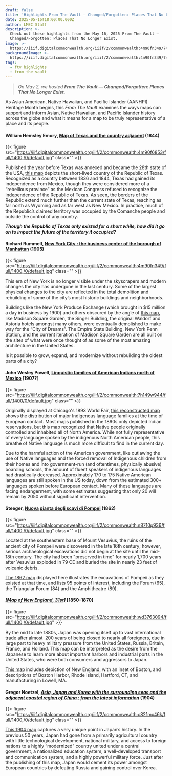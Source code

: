 ```yaml
---
draft: false
title: 'Highlights From The Vault — Changed/Forgotten: Places That No Longer Exist'
date: 2025-05-16T18:00:00.000Z
author: LMEC Staff
description: >-
  Check out these highlights from the May 16, 2025 From The Vault —
  Changed/Forgotten: Places That No Longer Exist.
image: >-
  https://iiif.digitalcommonwealth.org/iiif/2/commonwealth:4m90fn349/743,3978,8563,3219/1800,/0/default.jpg
backgroundImage: >-
  https://iiif.digitalcommonwealth.org/iiif/2/commonwealth:4m90fn349/743,3978,8563,3219/1800,/0/default.jpg
tags:
  - ftv highlights
  - from the vault
---
```


> *On May 2, we hosted **From The Vault — Changed/Forgotten: Places That No Longer Exist.***

As Asian American, Native Hawaiian, and Pacific Islander (AANHPI) Heritage Month begins, this *From The Vault* examines the ways maps can support and inform Asian, Native Hawaiian, and Pacific Islander history across the globe and what it means for a map to be truly representative of a place and its people.

#### William Hemsley Emory, [Map of Texas and the country adjacent](https://collections.leventhalmap.org/search/commonwealth:4m90f684t) (1844)

{{< figure src="https://iiif.digitalcommonwealth.org/iiif/2/commonwealth:4m90f6853/full/1400,/0/default.jpg" class="" >}}

Published the year before Texas was annexed and became the 28th state of the USA, [this map](https://collections.leventhalmap.org/search/commonwealth:4m90f684t) depicts the short-lived country of the Republic of Texas. Recognized as a country between 1836 and 1844, Texas had gained its independence from Mexico, though they were considered more of a “rebellious province” as the Mexican Congress refused to recognize the independence of the Republic of Texas. As seen, the borders of the Republic extend much further than the current state of Texas, reaching as far north as Wyoming and as far west as New Mexico. In practice, much of the Republic’s claimed territory was occupied by the Comanche people and outside the control of any country.

***Though the Republic of Texas only existed for a short while, how did it go on to impact the future of the territory it occupied?***

#### Richard Rummell, [New York City : the business center of the borough of Manhattan](https://collections.leventhalmap.org/search/commonwealth:4m90fn331) (1905)

{{< figure src="https://iiif.digitalcommonwealth.org/iiif/2/commonwealth:4m90fn349/full/1400,/0/default.jpg" class="" >}}

This era of New York is no longer visible under the skyscrapers and modern changes the city has undergone in the last century. Some of the largest physical changes to the city are reflected in the total demolition and rebuilding of some of the city’s most historic buildings and neighborhoods.

Buildings like the New York Produce Exchange (which brought in $15 million a day in business by 1900) and others obscured by the angle of [this map](https://collections.leventhalmap.org/search/commonwealth:4m90fn331), like Madison Square Garden, the Singer Building, the original Waldorf and Astoria hotels amongst many others, were eventually demolished to make way for the “City of Dreams”. The Empire State Building, New York Penn Station, and the current iteration of Madison Square Garden are all built on the sites of what were once thought of as some of the most amazing architecture in the United States.

Is it possible to grow, expand, and modernize without rebuilding the oldest parts of a city?

#### John Wesley Powell, [Linguistic families of American Indians north of Mexico](https://collections.leventhalmap.org/search/commonwealth:7h149w93v) \[1907?]

{{< figure src="https://iiif.digitalcommonwealth.org/iiif/2/commonwealth:7h149w944/full/,1400/0/default.jpg" class="" >}}

Originally displayed at Chicago's 1893 World Fair, [this reconstructed map](https://collections.leventhalmap.org/search/commonwealth:7h149w93v) shows the distribution of major Indigenous language families at the time of European contact. Most maps published in the 1890s only depicted Indian reservations, but this map recognized that Native people originally controlled and inhabited all of North America. While not fully representative of every language spoken by the indigenous North American people, this breathe of Native language is much more difficult to find in the current day.

Due to the harmful action of the American government, like outlawing the use of Native languages and the forced removal of Indigenous children from their homes and into government-run (and oftentimes, physically abusive) boarding schools, the amount of fluent speakers of indigenous languages had drastically decreased. Approximately 170 to 175 Native American languages are still spoken in the US today, down from the estimated 300+ languages spoken before European contact. Many of these languages are facing endangerment, with some estimates suggesting that only 20 will remain by 2050 without significant intervention.

#### Steeger, [Nuova pianta degli scavi di Pompei](https://collections.leventhalmap.org/search/commonwealth:n8710p92x) (1862)

{{< figure src="https://iiif.digitalcommonwealth.org/iiif/2/commonwealth:n8710p936/full/1400,/0/default.jpg" class="" >}}

Located at the southeastern base of Mount Vesuvius, the ruins of the ancient city of Pompeii were discovered in the late 16th century; however, serious archaeological excavations did not begin at the site until the mid-18th century. The city had been "preserved in time" for nearly 1,700 years after Vesuvius exploded in 79 CE and buried the site in nearly 23 feet of volcanic debris. 

[The 1862 map](https://collections.leventhalmap.org/search/commonwealth:n8710p92x) displayed here illustrates the excavations of Pompeii as they existed at that time, and lists 95 points of interest, including the Forum (65), the Triangular Forum (84) and the Amphitheatre (89).

#### ***[\[Map of New England, 31st\]](https://collections.leventhalmap.org/search/commonwealth:wd376308v)*** \[1850–1870]

{{< figure src="https://iiif.digitalcommonwealth.org/iiif/2/commonwealth:wd3763094/full/1400,/0/default.jpg" >}}

By the mid to late 1880s, Japan was opening itself up to vast international trade after almost  200 years of being closed to nearly all foreigners, due in large part to heavy military pressure from the United States, Russia, Britain, France, and Holland. This map can be interpreted as the desire from the Japanese to learn more about important harbors and industrial ports in the United States, who were both consumers and aggressors to Japan. 

[This map](https://collections.leventhalmap.org/search/commonwealth:wd376308v) includes depiction of New England, with an inset of Boston, and descriptions of Boston Harbor, Rhode Island, Hartford, CT, and manufacturing in Lowell, MA.

#### Gregor Noetzel, ***[Asia, Japan and Korea with the surrounding seas and the adjacent coastal region of China : from the latest information](https://collections.leventhalmap.org/search/commonwealth:31982x20m)*** (1904)

{{< figure src="https://iiif.digitalcommonwealth.org/iiif/2/commonwealth:c821mx46k/full/1400,/0/default.jpg" class="" >}}

[This 1904 map](https://collections.leventhalmap.org/search/commonwealth:31982x20m) captures a very unique point in Japan’s history. In the previous 50 years, Japan had gone from a primarily agricultural country with little technological development, national military, and access to foreign nations to a highly “modernized” country united under a central government, a nationalized education system, a well-developed transport and communication system, and a highly powerful military force. Just after the publishing of this map, Japan would cement its power amongst European countries by defeating Russia and gaining control over Korea.

